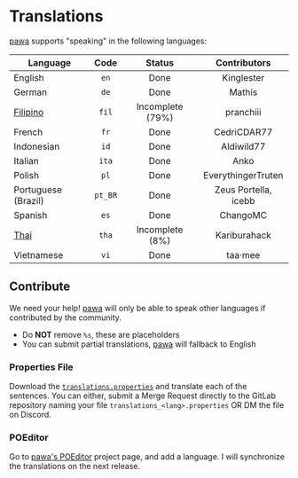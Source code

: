 # Translations
[pawa](https://pawa.im) supports "speaking" in the following languages:

| Language                                                                                |  Code   |      Status      |     Contributors     |
|-----------------------------------------------------------------------------------------|:-------:|:----------------:|:--------------------:|
| English                                                                                 |  `en`   |       Done       |      Kinglester      |
| German                                                                                  |  `de`   |       Done       |        Mathis        |
| [Filipino](https://poeditor.com/projects/po_edit?id_language=219&per_page=20&id=294405) |  `fil`  | Incomplete (79%) |      pranchiii       |
| French                                                                                  |  `fr`   |       Done       |     CedriCDAR77      |
| Indonesian                                                                              |  `id`   |       Done       |      Aldiwild77      |
| Italian                                                                                 |  `ita`  |       Done       |         Anko         |
| Polish                                                                                  |  `pl`   |       Done       |  EverythingerTruten  |
| Portuguese (Brazil)                                                                     | `pt_BR` |       Done       | Zeus Portella, icebb |
| Spanish                                                                                 |  `es`   |       Done       |       ChangoMC       |
| [Thai](https://poeditor.com/projects/po_edit?id_language=163&per_page=20&id=294405)     |  `tha`  | Incomplete (8%)  |     Kariburahack     |
| Vietnamese                                                                              |  `vi`   |       Done       |       taa·mee        |

## Contribute
We need your help! [pawa](https://pawa.im) will only be able to speak other languages if contributed by the community.

- Do **NOT** remove `%s`, these are placeholders
- You can submit partial translations, [pawa](https://pawa.im) will fallback to English

### Properties File

Download the [`translations.properties`](https://gitlab.com/pawabot/pawa/-/blob/master/src/main/resources/translations.properties) and translate each of the sentences. You can either, submit a Merge Request directly to the GitLab repository naming your file `translations_<lang>.properties` OR DM the file on Discord.

### POEditor

Go to [pawa's POEditor](https://poeditor.com/join/project?hash=qQs2GuUoYv) project page, and add a language. I will synchronize the translations on the next release.
